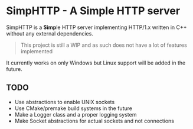# SimpHTTP - A Simple HTTP server
SimpHTTP is a **Simp**le HTTP server implementing HTTP/1.x written in C++ without any external dependencies.

> This project is still a WIP and as such does not have a lot of features implemented

It currently works on only Windows but Linux support will be added in the future.

## TODO
* Use abstractions to enable UNIX sockets
* Use CMake/premake build systems in the future
* Make a Logger class and a proper logging system
* Make Socket abstractions for actual sockets and not connections